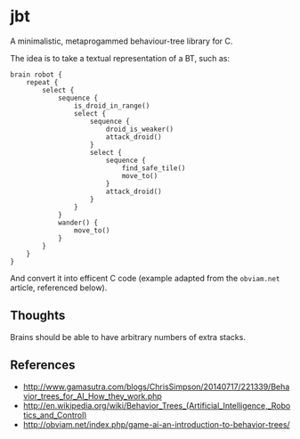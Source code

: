 # jbt

A minimalistic, metaprogammed behaviour-tree library for C.

The idea is to take a textual representation of a BT, such as:

    brain robot {
        repeat {
            select {
                sequence {
                    is_droid_in_range()
                    select {
                        sequence {
                            droid_is_weaker()
                            attack_droid()
                        }
                        select {
                            sequence {
                                find_safe_tile()
                                move_to()
                            }
                            attack_droid()
                        }
                    }
                }
                wander() {
                    move_to()
                }
            }
        }       
    }

And convert it into efficent C code (example adapted from the `obviam.net` article, referenced below).

## Thoughts

Brains should be able to have arbitrary numbers of extra stacks.

## References

  - http://www.gamasutra.com/blogs/ChrisSimpson/20140717/221339/Behavior_trees_for_AI_How_they_work.php
  - http://en.wikipedia.org/wiki/Behavior_Trees_(Artificial_Intelligence,_Robotics_and_Control)
  - http://obviam.net/index.php/game-ai-an-introduction-to-behavior-trees/